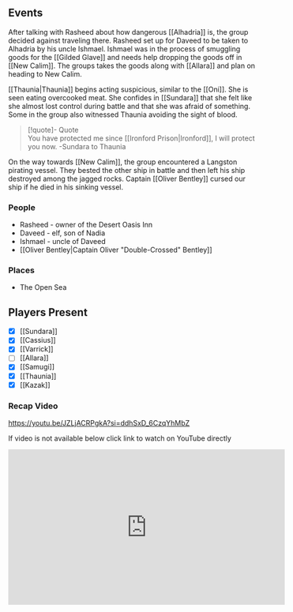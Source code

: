 ## Events
After talking with Rasheed about how dangerous [[Alhadria]] is, the group decided against traveling there. Rasheed set up for Daveed to be taken to Alhadria by his uncle Ishmael. Ishmael was in the process of smuggling goods for the [[Gilded Glave]] and needs help dropping the goods off in [[New Calim]]. The groups takes the goods along with [[Allara]] and plan on heading to New Calim.

[[Thaunia|Thaunia]] begins acting suspicious, similar to the [[Oni]]. She is seen eating overcooked meat. She confides in [[Sundara]] that she felt like she almost lost control during battle and that she was afraid of something. Some in the group also witnessed Thaunia avoiding the sight of blood.
> [!quote]- Quote  
> You have protected me since [[Ironford Prison|Ironford]], I will protect you now.
>    -Sundara to Thaunia

On the way towards [[New Calim]], the group encountered a Langston pirating vessel. They bested the other ship in battle and then left his ship destroyed among the jagged rocks. Captain [[Oliver Bentley]] cursed our ship if he died in his sinking vessel.

### People
- Rasheed - owner of the Desert Oasis Inn
- Daveed - elf, son of Nadia 
- Ishmael - uncle of Daveed
- [[Oliver Bentley|Captain Oliver "Double-Crossed" Bentley]]

### Places 
- The Open Sea

## Players Present
- [x] [[Sundara]] 
- [x] [[Cassius]] 
- [x] [[Varrick]] 
- [ ] [[Allara]] 
- [x] [[Samugi]] 
- [x] [[Thaunia]]
- [x] [[Kazak]] 

### Recap Video

https://youtu.be/JZLjACRPgkA?si=ddhSxD_6CzqYhMbZ

If video is not available below click link to watch on YouTube directly

<iframe width="560" height="315" src="https://www.youtube.com/embed/JZLjACRPgkA?si=6gIW884M8Z65SodY" title="YouTube video player" frameborder="0" allow="accelerometer; autoplay; clipboard-write; encrypted-media; gyroscope; picture-in-picture; web-share" referrerpolicy="strict-origin-when-cross-origin" allowfullscreen></iframe>

